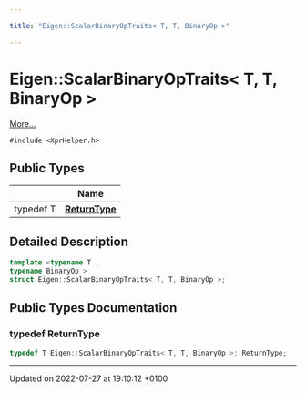 ```yaml
---

title: "Eigen::ScalarBinaryOpTraits< T, T, BinaryOp >"

---
```


# Eigen::ScalarBinaryOpTraits< T, T, BinaryOp >



 [More...](#detailed-description)


`#include <XprHelper.h>`

## Public Types

|                | Name           |
| -------------- | -------------- |
| typedef T | **[ReturnType](http://example.org/classes/structeigen_1_1scalarbinaryoptraits_3_01t_00_01t_00_01binaryop_01_4/#typedef-returntype)**  |

## Detailed Description

```cpp
template <typename T ,
typename BinaryOp >
struct Eigen::ScalarBinaryOpTraits< T, T, BinaryOp >;
```

## Public Types Documentation

### typedef ReturnType

```cpp
typedef T Eigen::ScalarBinaryOpTraits< T, T, BinaryOp >::ReturnType;
```


-------------------------------

Updated on 2022-07-27 at 19:10:12 +0100